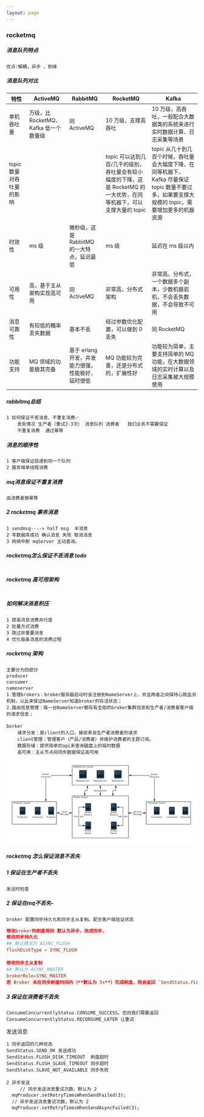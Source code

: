 ```yaml
---
layout: page
---
```


### rocketmq

##### 消息队列特点

```
优点:解耦，异步 ，削峰
```

##### 消息队列对比

| 特性                     | ActiveMQ                              | RabbitMQ                                           | RocketMQ                                                     | Kafka                                                        |
| ------------------------ | ------------------------------------- | -------------------------------------------------- | ------------------------------------------------------------ | ------------------------------------------------------------ |
| 单机吞吐量               | 万级，比 RocketMQ、Kafka 低一个数量级 | 同 ActiveMQ                                        | 10 万级，支撑高吞吐                                          | 10 万级，高吞吐，一般配合大数据类的系统来进行实时数据计算、日志采集等场景 |
| topic 数量对吞吐量的影响 |                                       |                                                    | topic 可以达到几百/几千的级别，吞吐量会有较小幅度的下降，这是 RocketMQ 的一大优势，在同等机器下，可以支撑大量的 topic | topic 从几十到几百个时候，吞吐量会大幅度下降，在同等机器下，Kafka 尽量保证 topic 数量不要过多，如果要支撑大规模的 topic，需要增加更多的机器资源 |
| 时效性                   | ms 级                                 | 微秒级，这是 RabbitMQ 的一大特点，延迟最低         | ms 级                                                        | 延迟在 ms 级以内                                             |
| 可用性                   | 高，基于主从架构实现高可用            | 同 ActiveMQ                                        | 非常高，分布式架构                                           | 非常高，分布式，一个数据多个副本，少数机器宕机，不会丢失数据，不会导致不可用 |
| 消息可靠性               | 有较低的概率丢失数据                  | 基本不丢                                           | 经过参数优化配置，可以做到 0 丢失                            | 同 RocketMQ                                                  |
| 功能支持                 | MQ 领域的功能极其完备                 | 基于 erlang 开发，并发能力很强，性能极好，延时很低 | MQ 功能较为完善，还是分布式的，扩展性好                      | 功能较为简单，主要支持简单的 MQ 功能，在大数据领域的实时计算以及日志采集被大规模使用 |

##### rabbitmq总结

```
1 如何保证不丢消息、不重复消费✅
	丢失情况 生产者（重试2-3次） 消息队列 消费者   我们业务不需要保证
	不重复消费  通过幂等
```

##### 消息的顺序性

```
1 客户端保证投递到同一个队列
2 服务端单线程消费
```

##### mq消息保证不重复消费

```
由消费者做幂等
```

##### 2 rocketmq 事务消息

```
1 sendmsg----> half msg  半消息 
2 写数据库成功 确认消息 失败 取消消息
3 网络中断 mqServer 主动查询。
```

##### rocketmq怎么保证不丢消息 todo

```

```

##### rocketmq 高可用架构

```

```

##### 如何解决消息积压

```
1 提高消息消费并行度
2 批量方式消费
3 跳过非重要消息
4 优化每条消息的消费过程
```

##### rocketmq 架构

```
主要分为四部分
producer 
consumer
nameserver  
1.管理brokers：broker服务器启动时会注册到NameServer上，并且两者之间保持心跳监测机制，以此来保证NameServer知道broker的存活状态；
2.路由信息管理：每一台NameServer都存有全部的broker集群信息和生产者/消费者客户端的请求信息；

borker
    请求分发：是client的入口，接收来自生产者消费者的请求
    client管理：管理客户（产品/消费者）并维护消费者的主题订阅。
    数据存储：提供简单的api来查询磁盘上的临时数据
    高可用：主从节点间同步数据保证高可用

```

![image-20220301201418098](../images/image-20220301201418098.png)

##### rocketmq 怎么保证消息不丢失

##### 1 保证在生产者不丢失

```
发送时检查
```

##### 2 保证在mq不丢失-

```
broker 配置同步持久化和同步主从复制。配合客户端验证状态
```



```conf
修改broker的刷盘规则 默认为异步，改成同步，
修改同步持久化
## 默认情况为 ASYNC_FLUSH 
flushDiskType = SYNC_FLUSH 

修改同步主从复制
## 默认为 ASYNC_MASTER 
brokerRole=SYNC_MASTER
若 Broker 未在同步刷盘时间内（**默认为 5s**）完成刷盘，将会返回 `SendStatus.FLUSH_DISK_TIMEOUT` 状态给生产者。
```



##### 3 保证在消费者不丢失

```
ConsumeConcurrentlyStatus.CONSUME_SUCCESS。否则我们需要返回 ConsumeConcurrentlyStatus.RECONSUME_LATER 让重试
```

发送消息

```
1 同步返回的几种状态
SendStatus.SEND_OK 发送成功
SendStatus.FLUSH_DISK_TIMEOUT  刷盘超时
SendStatus.FLUSH_SLAVE_TIMEOUT 同步超时
SendStatus.SLAVE_NOT_AVAILABLE 同步失败

2 异步发送
	 // 同步发送消息重试次数，默认为 2
  mqProducer.setRetryTimesWhenSendFailed(3);
  // 异步发送消息重试次数，默认为 2
  mqProducer.setRetryTimesWhenSendAsyncFailed(3);
```

